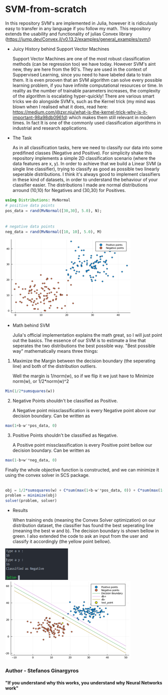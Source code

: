 # SVM-from-scratch


In this repository SVM's are implemented in Julia, however it is ridiculusly easy to transfer in any language if you follow my math.
This repository extends the usability and functionality of julias Convex library (https://jump.dev/Convex.jl/v0.13.2/examples/general_examples/svm/)


* Juicy History behind Support Vector Machines 

   Support Vector Machines are one of the most robust classification methods (can be regression too) we have today. 
However SVM's aint new, they are here from the 90's. They are used in the context of Suppervised Learning, since you need to have labeled data to train them.
It is even prooven that an SVM algorithm can solve every possible learning problem, if you have infinite computational resources or time. In reality as the number of trainable parameters increases, the complexity of the algorithm is escalating hyper-quickly! There are various smart tricks we do alongside SVM's, such as the Kernel trick (my mind
was blown when I realised what it does, read here: https://medium.com/@zxr.nju/what-is-the-kernel-trick-why-is-it-important-98a98db0961d) which makes them still relevant in modern times. In fact It is one of the commonly used classification algorithms in industrial and research applications.



* The Task

   As in all classification tasks, here we need to classify our data into some predifined classes (Negative and Positive). For simplicity shake this repository implements a simple 
2D classification scenario (where the data features are x, y). In order to achieve that we build a Linear SVM (a single line classifier), trying to classify as good as possible
two linearly seperable distributions. I think it's always good to implement classifiers in these kind of datasets, in order to understand the behaviour of your classifier
easier. The distributions I made are normal distributions arround (10,10) for Negatives and (30,30) for Positives. 

```julia
using Distributions: MvNormal
# positive data points
pos_data = rand(MvNormal([30,30], 5.0), N);


# negative data points
neg_data = rand(MvNormal([10, 10], 5.0), M)
```

<img src="https://github.com/stefgina/svm-from-scratch/blob/main/imgs/distributions.png" width=400 height=250>


* Math behind SVM

   Julia's official implementation explains the math great, so I will just point out the basics. The essence of our SVM is to estimate a line that seperates the two distributions
the best possible way. "Best possible way" mathematically means three things:

1. Maximize the Margin between the decision boundary (the seperating line) and both of the distribution outliers.

   Well the margin is 1/norm(w), so if we flip it we just have to Minimize norm(w), or 1/2*norm(w)^2

```julia
Min(1/2*sumsquares(w))
```

2. Negative Points shouldn't be classified as Positive.

   A Negative point missclassification is every Negative point above our decision boundary. Can be written as 

```julia
max(1+b-w'*pos_data, 0)
```


3. Positive Points shouldn't be classified as Negative.

   A Positive point missclassification is every Positive point bellow our decision boundary. Can be written as 

```julia
max(1-b+w'*neg_data, 0)
```

Finally the whole objective function is constructed, and we can minimize it using the convex solver in SCS package.

```julia

obj = 1/2*sumsquares(w) + C*sum(max(1+b-w'*pos_data, 0)) + C*sum(max(1-b+w'*neg_data, 0))
problem = minimize(obj)
solve!(problem, solver)

```


* Results

   When training ends (meaning the Convex Solver optimization) on our distribution dataset, the classifier has found the best seperating line (meaning the best w and b).
The decision boundary is shown bellow in green. I also extended the code to ask an input from the user and classify it accordingly (the yellow point bellow).



<img src="https://github.com/stefgina/svm-from-scratch/blob/main/imgs/julia.png" width=200 height=100> 
<img src="https://github.com/stefgina/svm-from-scratch/blob/main/imgs/classified.png" width=400 height=250>








### Author - Stefanos Ginargyros
#### "If you understand why this works, you understand why Neural Networks work"












